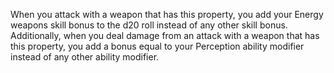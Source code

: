 When you attack with a weapon that has this property, you add your Energy weapons skill bonus to the d20 roll instead of any other skill bonus. Additionally, when you deal damage from an attack with a weapon that has this property, you add a bonus equal to your Perception ability modifier instead of any other ability modifier.